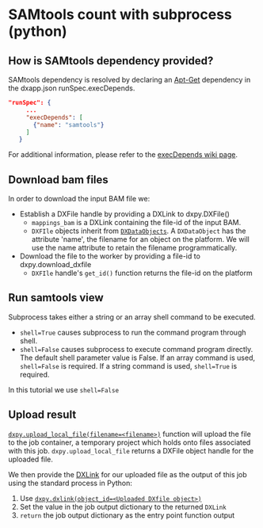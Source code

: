 # SAMtools count with subprocess (python)

## How is SAMtools dependency provided?
SAMtools dependency is resolved by declaring an [Apt-Get](https://help.ubuntu.com/14.04/serverguide/apt-get.html) dependency in the dxapp.json runSpec.execDepends.
```json
"runSpec": {
     ...
     "execDepends": [
       {"name": "samtools"}
     ]
   }
 ```
For additional information, please refer to the [execDepends wiki page](https://wiki.dnanexus.com/Execution-Environment-Reference#Software-Packages).

## Download bam files

In order to download the input BAM file we:
- Establish a DXFile handle by providing a DXLink to dxpy.DXFile()
  - `mappings_bam` is a DXLink containing the file-id of the input BAM.
  - `DXFIle` objects inherit from [`DXDataObjects`](http://autodoc.dnanexus.com/bindings/python/current/dxpy_bindings.html#dxpy.bindings.DXDataObject). A `DXDataObject` has the attribute 'name', the filename for an object on the platform. We will use the name attribute to retain the filename programmatically.
- Download the file to the worker by providing a file-id to dxpy.download_dxfile
  - `DXFIle` handle's `get_id()` function returns the file-id on the platform

<!-- SECTION: Download bam files -->

## Run samtools view
Subprocess takes either a string or an array shell command to be executed. 
  * `shell=True` causes subprocess to run the command program through shell.
  * `shell=False` causes subprocess to execute command program directly.
The default shell parameter value is False. If an array command is used, `shell=False` is required. If a string command
is used, `shell=True` is required.
<!-- INCLUDE: {% include note.html content="It's good practice to use `shell=False` when possible, especially when user input is involved. That being said, know your use case, if you need to rely on shell features (even though Python offers modules to mimic these features!) use `shell=True`." %} -->
In this tutorial we use `shell=False`
<!-- SECTION: Run samtools view -->

## Upload result  
[`dxpy.upload_local_file(filename=<filename>)`](http://autodoc.dnanexus.com/bindings/python/current/dxpy_dxfile.html?highlight=upload_local_file#dxpy.bindings.dxfile_functions.upload_local_file) function
will upload the file to the job container, a temporary project which holds onto files
associated with this job. `dxpy.upload_local_file` returns a DXFile object handle for the
uploaded file.
<!-- SECTION: Upload result -->
We then provide the [DXLink](http://autodoc.dnanexus.com/bindings/python/current/dxpy_functions.html?highlight=dxlink#dxpy.bindings.dxdataobject_functions.dxlink) for our uploaded file as the output of this job using the standard process in Python:
1. Use [`dxpy.dxlink(object_id=<Uploaded DXfile object>)`](http://autodoc.dnanexus.com/bindings/python/current/dxpy_functions.html?highlight=dxlink#dxpy.bindings.dxdataobject_functions.dxlink)
2. Set the value in the job output dictionary to the returned `DXLink`
3. `return` the job output dictionary as the entry point function output

<!-- SECTION: Associate with output -->
<!-- INCLUDE: ## Applet Script -->
<!-- FUNCTION: FULL SCRIPT -->